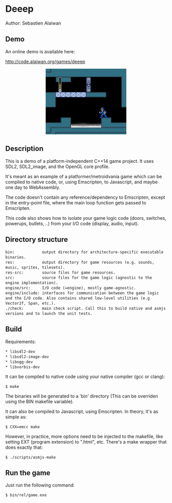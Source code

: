 # Deeep

Author: Sebastien Alaiwan

Demo
----

An online demo is available here:

http://code.alaiwan.org/games/deeep

<p align="center"><img src="doc/screenshot.jpg" width="50%"></p>

Description
-----------

This is a demo of a platform-independent C++14 game project.
It uses SDL2, SDL2_image, and the OpenGL core profile.

It's meant as an example of a platformer/metroidvania game
which can be compiled to native code, or, using Emscripten, to Javascript,
and maybe one day to WebAssembly.

The code doesn't contain any reference/dependency to Emscripten, except in the
entry-point file, where the main loop function gets passed to Emscripten.

This code also shows how to isolate your game logic code (doors, switches,
powerups, bullets, ..) from your I/O code (display, audio, input).

Directory structure
-------------------

```
bin:            output directory for architecture-specific executable binaries.
res:            output directory for game resources (e.g. sounds, music, sprites, tilesets).
res-src:        source files for game resources.
src:            source files for the game logic (agnostic to the engine implementation).
engine/src:     I/O code (=engine), mostly game-agnostic.
engine/include: interfaces for communication between the game logic and the I/O code. Also contains shared low-level utilities (e.g Vector2f, Span, etc.).
./check:        main check script. Call this to build native and asmjs versions and to launch the unit tests.
```


Build
-----

Requirements:
```
* libsdl2-dev
* libsdl2-image-dev
* libogg-dev
* libvorbis-dev
```

It can be compiled to native code using your native compiler (gcc or clang):

```
$ make
```

The binaries will be generated to a 'bin' directory
(This can be overriden using the BIN makefile variable).

It can also be compiled to Javascript, using Emscripten.
In theory, it's as simple as:

```
$ CXX=emcc make
```

However, in practice, more options need to be injected to the makefile,
like setting EXT (program extension) to ".html", etc.
There's a make wrapper that does exactly that:

```
$ ./scripts/asmjs-make
```

Run the game
------------

Just run the following command:

```
$ bin/rel/game.exe
```

